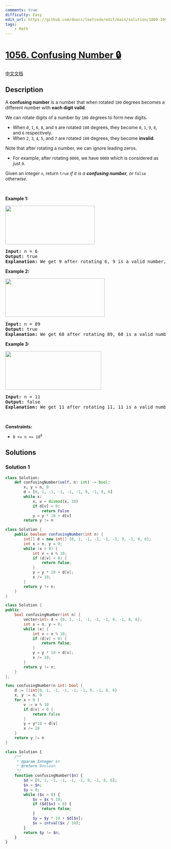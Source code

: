 ```yaml
---
comments: true
difficulty: Easy
edit_url: https://github.com/doocs/leetcode/edit/main/solution/1000-1099/1056.Confusing%20Number/README_EN.md
tags:
    - Math
---
```


<!-- problem:start -->

# [1056. Confusing Number 🔒](https://leetcode.com/problems/confusing-number)

[中文文档](/solution/1000-1099/1056.Confusing%20Number/README.md)

## Description

<!-- description:start -->

<p>A <strong>confusing number</strong> is a number that when rotated <code>180</code> degrees becomes a different number with <strong>each digit valid</strong>.</p>

<p>We can rotate digits of a number by <code>180</code> degrees to form new digits.</p>

<ul>
	<li>When <code>0</code>, <code>1</code>, <code>6</code>, <code>8</code>, and <code>9</code> are rotated <code>180</code> degrees, they become <code>0</code>, <code>1</code>, <code>9</code>, <code>8</code>, and <code>6</code> respectively.</li>
	<li>When <code>2</code>, <code>3</code>, <code>4</code>, <code>5</code>, and <code>7</code> are rotated <code>180</code> degrees, they become <strong>invalid</strong>.</li>
</ul>

<p>Note that after rotating a number, we can ignore leading zeros.</p>

<ul>
	<li>For example, after rotating <code>8000</code>, we have <code>0008</code> which is considered as just <code>8</code>.</li>
</ul>

<p>Given an integer <code>n</code>, return <code>true</code><em> if it is a <strong>confusing number</strong>, or </em><code>false</code><em> otherwise</em>.</p>

<p>&nbsp;</p>
<p><strong class="example">Example 1:</strong></p>
<img alt="" src="https://fastly.jsdelivr.net/gh/doocs/leetcode@main/solution/1000-1099/1056.Confusing%20Number/images/1268_1.png" style="width: 281px; height: 121px;" />
<pre>
<strong>Input:</strong> n = 6
<strong>Output:</strong> true
<strong>Explanation:</strong> We get 9 after rotating 6, 9 is a valid number, and 9 != 6.
</pre>

<p><strong class="example">Example 2:</strong></p>
<img alt="" src="https://fastly.jsdelivr.net/gh/doocs/leetcode@main/solution/1000-1099/1056.Confusing%20Number/images/1268_2.png" style="width: 312px; height: 121px;" />
<pre>
<strong>Input:</strong> n = 89
<strong>Output:</strong> true
<strong>Explanation:</strong> We get 68 after rotating 89, 68 is a valid number and 68 != 89.
</pre>

<p><strong class="example">Example 3:</strong></p>
<img alt="" src="https://fastly.jsdelivr.net/gh/doocs/leetcode@main/solution/1000-1099/1056.Confusing%20Number/images/1268_3.png" style="width: 301px; height: 121px;" />
<pre>
<strong>Input:</strong> n = 11
<strong>Output:</strong> false
<strong>Explanation:</strong> We get 11 after rotating 11, 11 is a valid number but the value remains the same, thus 11 is not a confusing number
</pre>

<p>&nbsp;</p>
<p><strong>Constraints:</strong></p>

<ul>
	<li><code>0 &lt;= n &lt;= 10<sup>9</sup></code></li>
</ul>

<!-- description:end -->

## Solutions

<!-- solution:start -->

### Solution 1

<!-- tabs:start -->

```python
class Solution:
    def confusingNumber(self, n: int) -> bool:
        x, y = n, 0
        d = [0, 1, -1, -1, -1, -1, 9, -1, 8, 6]
        while x:
            x, v = divmod(x, 10)
            if d[v] < 0:
                return False
            y = y * 10 + d[v]
        return y != n
```

```java
class Solution {
    public boolean confusingNumber(int n) {
        int[] d = new int[] {0, 1, -1, -1, -1, -1, 9, -1, 8, 6};
        int x = n, y = 0;
        while (x > 0) {
            int v = x % 10;
            if (d[v] < 0) {
                return false;
            }
            y = y * 10 + d[v];
            x /= 10;
        }
        return y != n;
    }
}
```

```cpp
class Solution {
public:
    bool confusingNumber(int n) {
        vector<int> d = {0, 1, -1, -1, -1, -1, 9, -1, 8, 6};
        int x = n, y = 0;
        while (x) {
            int v = x % 10;
            if (d[v] < 0) {
                return false;
            }
            y = y * 10 + d[v];
            x /= 10;
        }
        return y != n;
    }
};
```

```go
func confusingNumber(n int) bool {
	d := []int{0, 1, -1, -1, -1, -1, 9, -1, 8, 6}
	x, y := n, 0
	for x > 0 {
		v := x % 10
		if d[v] < 0 {
			return false
		}
		y = y*10 + d[v]
		x /= 10
	}
	return y != n
}
```

```php
class Solution {
    /**
     * @param Integer $n
     * @return Boolean
     */
    function confusingNumber($n) {
        $d = [0, 1, -1, -1, -1, -1, 9, -1, 8, 6];
        $x = $n;
        $y = 0;
        while ($x > 0) {
            $v = $x % 10;
            if ($d[$v] < 0) {
                return false;
            }
            $y = $y * 10 + $d[$v];
            $x = intval($x / 10);
        }
        return $y != $n;
    }
}
```

<!-- tabs:end -->

<!-- solution:end -->

<!-- problem:end -->
